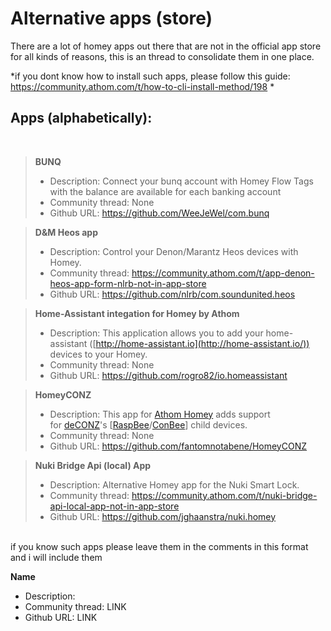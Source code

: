 <h1>Alternative apps (store)</h1> 

There are a lot of homey apps out there that are not in the official app store for all kinds of reasons, this is an thread to consolidate them in one place. 

*if you dont know how to install such apps, please follow this guide: https://community.athom.com/t/how-to-cli-install-method/198 *

<h2>Apps (alphabetically):</h2>
<br>

>**BUNQ**
>* Description: Connect your bunq account with Homey  Flow Tags with the balance are available for each banking account
>* Community thread: None
>* Github URL: https://github.com/WeeJeWel/com.bunq

>**D&M Heos app**
>* Description: Control your Denon/Marantz Heos devices with Homey.
>* Community thread:  https://community.athom.com/t/app-denon-heos-app-form-nlrb-not-in-app-store
>* Github URL: https://github.com/nlrb/com.soundunited.heos

>**Home-Assistant integation for Homey by Athom**
>* Description: This application allows you to add your home-assistant ([http://home-assistant.io](http://home-assistant.io/)) devices to your Homey.
>* Community thread: None
>* Github URL: https://github.com/rogro82/io.homeassistant

>**HomeyCONZ**
>* Description: This app for [Athom Homey](https://homey.app/en-us/) adds support for [deCONZ](https://www.dresden-elektronik.de/funk/software/deconz.html)'s [[RaspBee](https://www.phoscon.de/en/raspbee)/[ConBee](https://www.phoscon.de/en/conbee)] child devices.
>* Community thread: None
>* Github URL: https://github.com/fantomnotabene/HomeyCONZ

>**Nuki Bridge Api (local) App**
>* Description: Alternative Homey app for the Nuki Smart Lock.
>* Community thread:  https://community.athom.com/t/nuki-bridge-api-local-app-not-in-app-store
>* Github URL: https://github.com/jghaanstra/nuki.homey

<br>
if you know such apps please leave them in the comments in this format and i will include them

<br>

**Name**
* Description: 
* Community thread: LINK
* Github URL: LINK
